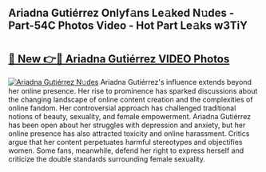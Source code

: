 ## Ariadna Gutiérrez Onlyf𝚊ns Le𝚊ked N𝚞des - Part-54C Photos Video - Hot Part Le𝚊ks w3TiY

# <h2><a href="http://ab84897.deff.icu/?id=Ariadna+Guti%c3%a9rrez">🔗 New 👉🔴 Ariadna Gutiérrez VIDEO Photos</a></h2>

[![Ariadna Gutiérrez N𝚞des](https://i.imgur.com/rIISA9y.gif)](http://ab84897.deff.icu/?id=Ariadna+Guti%c3%a9rrez)
Ariadna Gutiérrez's influence extends beyond her online presence. Her rise to prominence has sparked discussions about the changing landscape of online content creation and the complexities of online fandom. Her controversial approach has challenged traditional notions of beauty, sexuality, and female empowerment. Ariadna Gutiérrez has been open about her struggles with depression and anxiety, but her online presence has also attracted toxicity and online harassment. Critics argue that her content perpetuates harmful stereotypes and objectifies women. Some fans, meanwhile, defend her right to express herself and criticize the double standards surrounding female sexuality.
